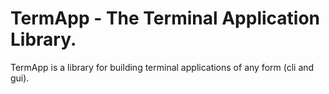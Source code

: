 # TermApp - The Terminal Application Library.

TermApp is a library for building terminal applications of any form (cli and gui).
